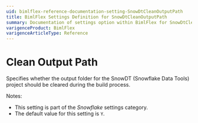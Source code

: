 ```yaml
---
uid: bimlflex-reference-documentation-setting-SnowDtCleanOutputPath
title: BimlFlex Settings Definition for SnowDtCleanOutputPath
summary: Documentation of settings option within BimlFlex for SnowDtCleanOutputPath
varigenceProduct: BimlFlex
varigenceArticleType: Reference
---
```


# Clean Output Path

Specifies whether the output folder for the SnowDT (Snowflake Data Tools) project should be cleared during the build process.

Notes:

* This setting is part of the *Snowflake* settings category.
* The default value for this setting is `Y`.